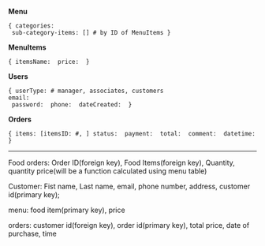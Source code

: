 **Menu**

`{
    categories: `<br>`
    sub-category-items: [] # by ID of MenuItems
}`

**MenuItems**

`{
    itemsName: 
    price: 
}`

**Users**

`{
    userType: # manager, associates, customers `<br>`
    email: `<br>`
    password: 
    phone: 
    dateCreated: 
}`

**Orders**

`{
    items: [itemsID: #, ]
    status: 
    payment: 
    total: 
    comment: 
    datetime: 
}`

----
Food orders: 
Order ID(foreign key), Food Items(foreign key), Quantity, quantity price(will be a function calculated using menu table)

Customer:
Fist name, Last name, email, phone number, address, customer id(primary key);

menu:
food item(primary key), price

orders:
customer id(foreign key), order id(primary key), total price, date of purchase, time


